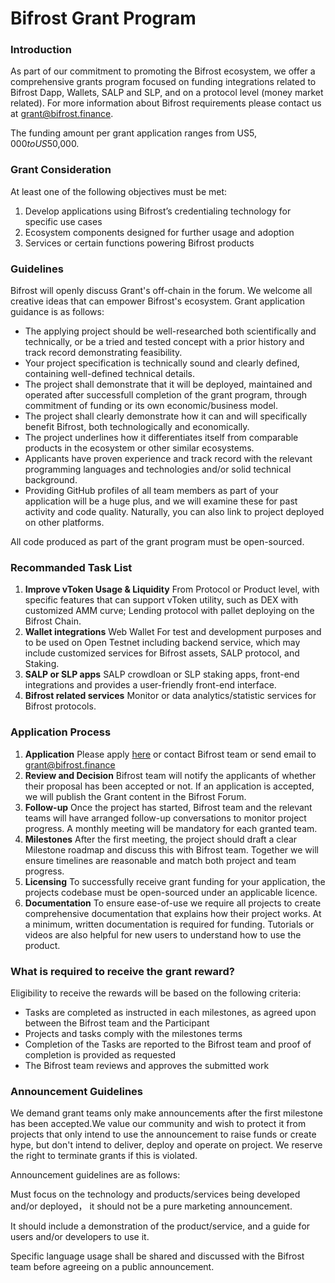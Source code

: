 # Bifrost Grant Program

### Introduction

As part of our commitment to promoting the Bifrost ecosystem, we offer a comprehensive grants program focused on funding integrations related to Bifrost Dapp, Wallets, SALP and SLP, and on a protocol level (money market related). For more information about Bifrost requirements please contact us at grant@bifrost.finance.

The funding amount per grant application ranges from US$5,000 to US$50,000.

### Grant Consideration

At least one of the following objectives must be met:

1. Develop applications using Bifrost’s credentialing technology for specific use cases
2. Ecosystem components designed for further usage and adoption
3. Services or certain functions powering Bifrost products

### Guidelines

Bifrost will openly discuss Grant's off-chain in the forum. We welcome all creative ideas that can empower Bifrost's ecosystem. Grant application guidance is as follows:

* The applying project should be well-researched both scientifically and technically, or be a tried and tested concept with a prior history and track record demonstrating feasibility.
* Your project specification is technically sound and clearly defined, containing well-defined technical details.
* The project shall demonstrate that it will be deployed, maintained and operated after successfull completion of the grant program, through commitment of funding or its own economic/business model.
* The project shall clearly demonstrate how it can and will specifically benefit Bifrost, both technologically and economically.
* The project underlines how it differentiates itself from comparable products in the ecosystem or other similar ecosystems.
* Applicants have proven experience and track record with the relevant programming languages and technologies and/or solid technical background.
* Providing GitHub profiles of all team members as part of your application will be a huge plus, and we will examine these for past activity and code quality. Naturally, you can also link to project deployed on other platforms.

All code produced as part of the grant program must be open-sourced.

### Recommanded Task List

1. **Improve vToken Usage & Liquidity** From Protocol or Product level, with specific features that can support vToken utility, such as DEX with customized AMM curve; Lending protocol with pallet deploying on the Bifrost Chain.
2. **Wallet integrations** Web Wallet For test and development purposes and to be used on Open Testnet including backend service, which may include customized services for Bifrost assets, SALP protocol, and Staking.
3. **SALP or SLP apps** SALP crowdloan or SLP staking apps, front-end integrations and provides a user-friendly front-end interface.
4. **Bifrost related services** Monitor or data analytics/statistic services for Bifrost protocols.

### Application Process

1. **Application** Please apply [here](https://forms.gle/CzWDELuCMCmLb2CD8) or contact Bifrost team or send email to grant@bifrost.finance
2. **Review and Decision** Bifrost team will notify the applicants of whether their proposal has been accepted or not. If an application is accepted, we will publish the Grant content in the Bifrost Forum.
3. **Follow-up** Once the project has started, Bifrost team and the relevant teams will have arranged follow-up conversations to monitor project progress. A monthly meeting will be mandatory for each granted team.
4. **Milestones** After the first meeting, the project should draft a clear Milestone roadmap and discuss this with Bifrost team. Together we will ensure timelines are reasonable and match both project and team progress.
5. **Licensing** To successfully receive grant funding for your application, the projects codebase must be open-sourced under an applicable licence.
6. **Documentation** To ensure ease-of-use we require all projects to create comprehensive documentation that explains how their project works. At a minimum, written documentation is required for funding. Tutorials or videos are also helpful for new users to understand how to use the product.

### What is required to receive the grant reward?

Eligibility to receive the rewards will be based on the following criteria:

* Tasks are completed as instructed in each milestones, as agreed upon between the Bifrost team and the Participant
* Projects and tasks comply with the milestones terms
* Completion of the Tasks are reported to the Bifrost team and proof of completion is provided as requested
* The Bifrost team reviews and approves the submitted work

### Announcement Guidelines

We demand grant teams only make announcements after the first milestone has been accepted.We value our community and wish to protect it from projects that only intend to use the announcement to raise funds or create hype, but don't intend to deliver, deploy and operate on project. We reserve the right to terminate grants if this is violated.

Announcement guidelines are as follows:

Must focus on the technology and products/services being developed and/or deployed， it should not be a pure marketing announcement.

It should include a demonstration of the product/service, and a guide for users and/or developers to use it.

Specific language usage shall be shared and discussed with the Bifrost team before agreeing on a public announcement.
